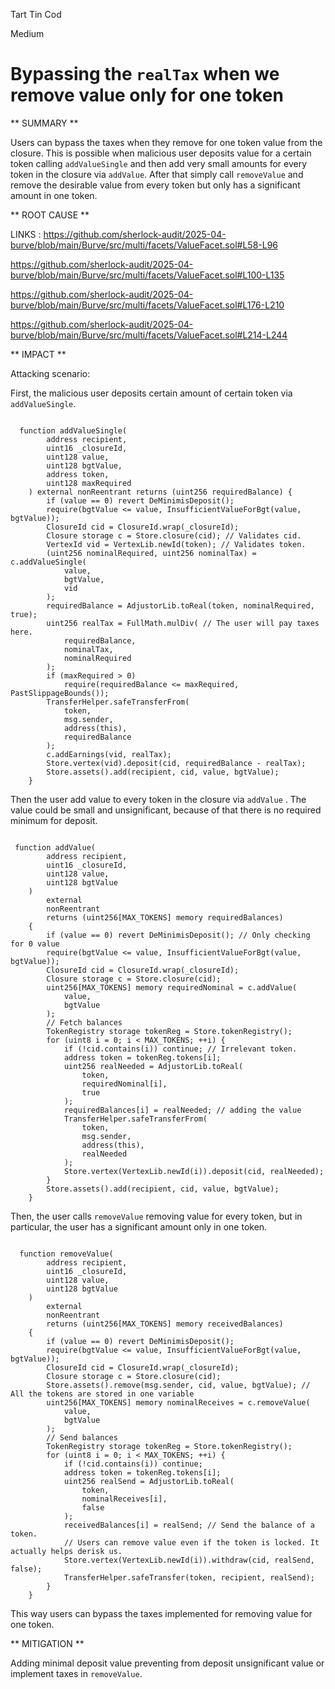 Tart Tin Cod

Medium

# Bypassing the `realTax` when we remove value only for one token

** SUMMARY **

Users can bypass the taxes when they remove for one token value from the closure. This is possible when malicious user deposits value for a certain token calling `addValueSingle` and then add very small amounts for every token in the closure via `addValue`. After that simply call `removeValue` and remove the desirable value from every token but only has a significant amount in one token. 

** ROOT CAUSE **

LINKS : 
https://github.com/sherlock-audit/2025-04-burve/blob/main/Burve/src/multi/facets/ValueFacet.sol#L58-L96

https://github.com/sherlock-audit/2025-04-burve/blob/main/Burve/src/multi/facets/ValueFacet.sol#L100-L135

https://github.com/sherlock-audit/2025-04-burve/blob/main/Burve/src/multi/facets/ValueFacet.sol#L176-L210

https://github.com/sherlock-audit/2025-04-burve/blob/main/Burve/src/multi/facets/ValueFacet.sol#L214-L244

** IMPACT **

Attacking scenario:

First, the malicious user deposits certain amount of certain token via `addValueSingle`. 

```Solidity

  function addValueSingle(
        address recipient,
        uint16 _closureId,
        uint128 value,
        uint128 bgtValue,
        address token,
        uint128 maxRequired
    ) external nonReentrant returns (uint256 requiredBalance) {
        if (value == 0) revert DeMinimisDeposit();
        require(bgtValue <= value, InsufficientValueForBgt(value, bgtValue));
        ClosureId cid = ClosureId.wrap(_closureId);
        Closure storage c = Store.closure(cid); // Validates cid.
        VertexId vid = VertexLib.newId(token); // Validates token.
        (uint256 nominalRequired, uint256 nominalTax) = c.addValueSingle(
            value,
            bgtValue,
            vid
        );
        requiredBalance = AdjustorLib.toReal(token, nominalRequired, true);
        uint256 realTax = FullMath.mulDiv( // The user will pay taxes here.
            requiredBalance,
            nominalTax,
            nominalRequired
        );
        if (maxRequired > 0)
            require(requiredBalance <= maxRequired, PastSlippageBounds());
        TransferHelper.safeTransferFrom(
            token,
            msg.sender,
            address(this),
            requiredBalance
        );
        c.addEarnings(vid, realTax);
        Store.vertex(vid).deposit(cid, requiredBalance - realTax);
        Store.assets().add(recipient, cid, value, bgtValue);
    }

```

Then the user add value to every token in the closure via `addValue` . The value could be small and unsignificant, because of that there is no required minimum for deposit. 

```Solidity

 function addValue(
        address recipient,
        uint16 _closureId,
        uint128 value,
        uint128 bgtValue
    )
        external
        nonReentrant
        returns (uint256[MAX_TOKENS] memory requiredBalances)
    {
        if (value == 0) revert DeMinimisDeposit(); // Only checking for 0 value
        require(bgtValue <= value, InsufficientValueForBgt(value, bgtValue));
        ClosureId cid = ClosureId.wrap(_closureId);
        Closure storage c = Store.closure(cid);
        uint256[MAX_TOKENS] memory requiredNominal = c.addValue(
            value,
            bgtValue
        );
        // Fetch balances
        TokenRegistry storage tokenReg = Store.tokenRegistry();
        for (uint8 i = 0; i < MAX_TOKENS; ++i) {
            if (!cid.contains(i)) continue; // Irrelevant token.
            address token = tokenReg.tokens[i];
            uint256 realNeeded = AdjustorLib.toReal(
                token,
                requiredNominal[i],
                true
            );
            requiredBalances[i] = realNeeded; // adding the value 
            TransferHelper.safeTransferFrom(
                token,
                msg.sender,
                address(this),
                realNeeded
            );
            Store.vertex(VertexLib.newId(i)).deposit(cid, realNeeded);
        }
        Store.assets().add(recipient, cid, value, bgtValue);
    }
``` 
Then, the user calls `removeValue` removing value for every token, but in particular, the user has a significant amount only in one token. 

```Solidity

  function removeValue(
        address recipient,
        uint16 _closureId,
        uint128 value,
        uint128 bgtValue
    )
        external
        nonReentrant
        returns (uint256[MAX_TOKENS] memory receivedBalances)
    {
        if (value == 0) revert DeMinimisDeposit();
        require(bgtValue <= value, InsufficientValueForBgt(value, bgtValue));
        ClosureId cid = ClosureId.wrap(_closureId);
        Closure storage c = Store.closure(cid);
        Store.assets().remove(msg.sender, cid, value, bgtValue); // All the tokens are stored in one variable
        uint256[MAX_TOKENS] memory nominalReceives = c.removeValue(
            value,
            bgtValue
        );
        // Send balances
        TokenRegistry storage tokenReg = Store.tokenRegistry();
        for (uint8 i = 0; i < MAX_TOKENS; ++i) {
            if (!cid.contains(i)) continue;
            address token = tokenReg.tokens[i];
            uint256 realSend = AdjustorLib.toReal(
                token,
                nominalReceives[i],
                false
            );
            receivedBalances[i] = realSend; // Send the balance of a token.
            // Users can remove value even if the token is locked. It actually helps derisk us.
            Store.vertex(VertexLib.newId(i)).withdraw(cid, realSend, false);
            TransferHelper.safeTransfer(token, recipient, realSend);
        }
    }

``` 
This way users can bypass the taxes implemented for removing value for one token.

** MITIGATION **

Adding minimal deposit value preventing from deposit unsignificant value  or implement taxes in `removeValue`.
